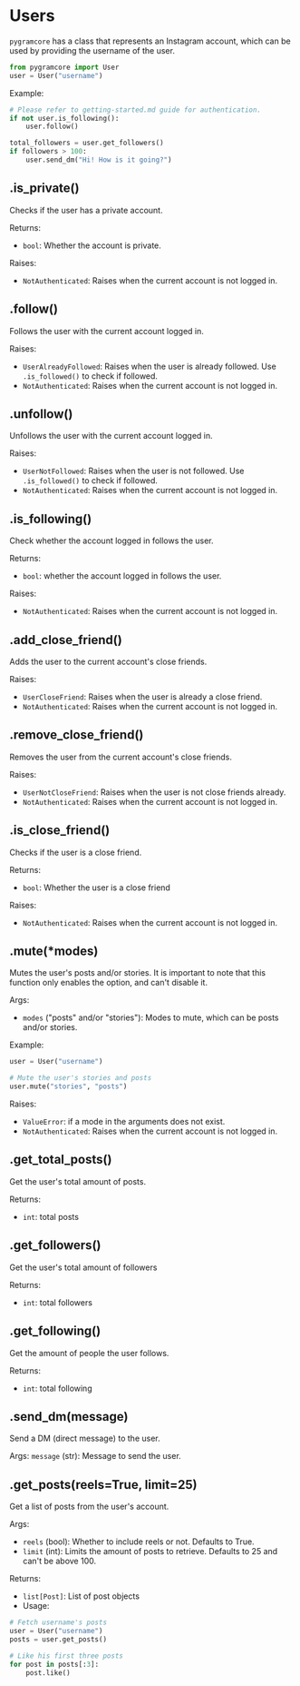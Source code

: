 # Users

`pygramcore` has a class that represents an Instagram account, which can be used by providing the username of the user.

```python
from pygramcore import User
user = User("username")
```

Example:

```python
# Please refer to getting-started.md guide for authentication.
if not user.is_following():
	user.follow()

total_followers = user.get_followers()
if followers > 100:
	user.send_dm("Hi! How is it going?")
```

## .is_private()

Checks if the user has a private account.

Returns:

- `bool`: Whether the account is private.

Raises:

- `NotAuthenticated`: Raises when the current account is not logged in.

## .follow()

Follows the user with the current account logged in.

Raises:

- `UserAlreadyFollowed`: Raises when the user is already followed. Use `.is_followed()` to check if followed.
- `NotAuthenticated`: Raises when the current account is not logged in.

## .unfollow()

Unfollows the user with the current account logged in.

Raises:

- `UserNotFollowed`: Raises when the user is not followed. Use `.is_followed()` to check if followed.
- `NotAuthenticated`: Raises when the current account is not logged in.

## .is_following()

Check whether the account logged in follows the user.

Returns:

- `bool`: whether the account logged in follows the user.

Raises:

- `NotAuthenticated`: Raises when the current account is not logged in.

## .add_close_friend()

Adds the user to the current account's close friends.

Raises:

- `UserCloseFriend`: Raises when the user is already a close friend.
- `NotAuthenticated`: Raises when the current account is not logged in.

## .remove_close_friend()

Removes the user from the current account's close friends.

Raises:

- `UserNotCloseFriend`: Raises when the user is not close friends already.
- `NotAuthenticated`: Raises when the current account is not logged in.

## .is_close_friend()

Checks if the user is a close friend.

Returns:

- `bool`: Whether the user is a close friend

Raises:

- `NotAuthenticated`: Raises when the current account is not logged in.

## .mute(\*modes)

Mutes the user's posts and/or stories. It is important to note that this function only enables the option, and can't disable it.

Args:

- `modes` ("posts" and/or "stories"): Modes to mute, which can be posts and/or stories.

Example:

```python
user = User("username")

# Mute the user's stories and posts
user.mute("stories", "posts")
```

Raises:

- `ValueError`: if a mode in the arguments does not exist.
- `NotAuthenticated`: Raises when the current account is not logged in.

## .get_total_posts()

Get the user's total amount of posts.

Returns:

- `int`: total posts

## .get_followers()

Get the user's total amount of followers

Returns:

- `int`: total followers

## .get_following()

Get the amount of people the user follows.

Returns:

- `int`: total following

## .send_dm(message)

Send a DM (direct message) to the user.

Args:
`message` (str): Message to send the user.

## .get_posts(reels=True, limit=25)

Get a list of posts from the user's account.

Args:

- `reels` (bool): Whether to include reels or not. Defaults to True.
- `limit` (int): Limits the amount of posts to retrieve. Defaults to 25 and can't be above 100.

Returns:

- `list[Post]`: List of post objects
- Usage:

```python
# Fetch username's posts
user = User("username")
posts = user.get_posts()

# Like his first three posts
for post in posts[:3]:
	post.like()
```
